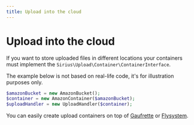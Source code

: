 ```yaml
---
title: Upload into the cloud
---
```


# Upload into the cloud

If you want to store uploaded files in different locations your containers must implement the `Sirius\Upload\Container\ContainerInterface`.

The example below is not based on real-life code, it's for illustration purposes only.

```php
$amazonBucket = new AmazonBucket();
$container = new AmazonContainer($amazonBucket);
$uploadHandler = new UploadHandler($container);
```

You can easily create upload containers on top of [Gaufrette](https://github.com/KnpLabs/Gaufrette) or [Flysystem](https://github.com/FrenkyNet/Flysystem).